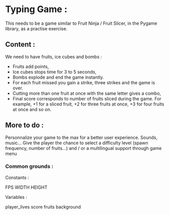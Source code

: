 # Typing Game :

This needs to be a game similar to Fruit Ninja / Fruit Slicer, in the Pygame library, as a practise exercise.

## Content :

We need to have fruits, ice cubes and bombs : 
- Fruits add points, 
- Ice cubes stops time for 3 to 5 seconds,
- Bombs explode and end the game instantly.
- For each fruit missed you gain a strike, three strikes and the game is over.
- Cutting more than one fruit at once with the same letter gives a combo,
- Final score corresponds to number of fruits sliced during the game.
For example, +1 for a sliced fruit, +2 for three fruits at once, +3 for four fruits at once and so on.

## More to do : 

Personnalize your game to the max for a better user experience. Sounds, music... 
Give the player the chance to select a difficulty level (spawn frequency, number of fruits...)
and / or a multilingual support through game menu

### Common grounds :

Constants :

FPS
WIDTH
HEIGHT

Variables : 

player_lives 
score
fruits
background

